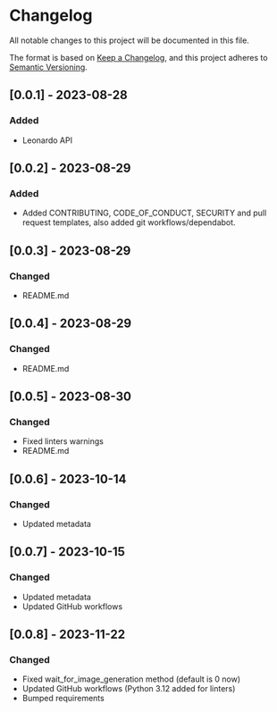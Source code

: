 # Changelog

All notable changes to this project will be documented in this file.

The format is based on [Keep a Changelog](https://keepachangelog.com/en/1.0.0/),
and this project adheres to [Semantic Versioning](https://semver.org/spec/v2.0.0.html).

## [0.0.1] - 2023-08-28

### Added
- Leonardo API


## [0.0.2] - 2023-08-29

### Added
- Added CONTRIBUTING, CODE_OF_CONDUCT, SECURITY and pull request templates, also added git workflows/dependabot.


## [0.0.3] - 2023-08-29

### Changed
- README.md


## [0.0.4] - 2023-08-29

### Changed
- README.md


## [0.0.5] - 2023-08-30

### Changed
- Fixed linters warnings
- README.md

## [0.0.6] - 2023-10-14

### Changed
- Updated metadata

## [0.0.7] - 2023-10-15

### Changed
- Updated metadata
- Updated GitHub workflows

## [0.0.8] - 2023-11-22

### Changed
- Fixed wait_for_image_generation method (default is 0 now)
- Updated GitHub workflows (Python 3.12 added for linters)
- Bumped requirements
